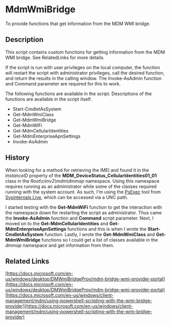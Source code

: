 # MdmWmiBridge

To provide functions that get information from the MDM WMI bridge.

## Description

This script contains custom functions for getting information from the MDM WMI bridge. See RelatedLinks for more details.

If the script is run with user privileges on the local computer, the function will restart the script with administrator privileges, call the desired function, and return the results in the calling window. The Invoke-AsAdmin function and Command parameter are required for this to work.

The following functions are available in the script. Descriptions of the functions are available in the script itself.
  - Start-CmdletAsSystem
  - Get-MdmWmiClass
  - Get-MdmWmiBridge
  - Get-MdmWiFi
  - Get-MdmCellularIdentities
  - Get-MdmEnterpriseApnSettings
  - Invoke-AsAdmin

## History

When looking for a method for retrieving the IMEI and found it in the *InstanceID* property of the **MDM_DeviceStatus_CellularIdentities01_01** class in the *Root\cimv2\mdm\dmmap* namespace. Using this namespace requires running as an administrator while some of the classes required running with the system account. As such, I'm using the [PsExec](https://docs.microsoft.com/en-us/sysinternals/downloads/psexec) tool from [Sysinternals Live](https://live.sysinternals.com/), which can be accessed via a UNC path.

I started testing with the **Get-MdmWiFi** function to get the interaction with the namespace down for restarting the script as administrator. Thus came the **Invoke-AsAdmin** function and **Command** script parameter. Next, I moved on to the **Get-MdmCellularIdentities** and **Get-MdmEnterpriseApnSettings** functions and this is when I wrote the **Start-CmdletAsSystem** function. Lastly, I wrote the **Get-MdmWmiClass** and **Get-MdmWmiBridge** functions so I could get a list of classes available in the *dmmap* namespace and get information from them.

## Related Links

[https://docs.microsoft.com/en-us/windows/desktop/DMWmiBridgeProv/mdm-bridge-wmi-provider-portal](https://docs.microsoft.com/en-us/windows/desktop/DMWmiBridgeProv/mdm-bridge-wmi-provider-portal)
[https://docs.microsoft.com/en-us/windows/client-management/mdm/using-powershell-scripting-with-the-wmi-bridge-provider](https://docs.microsoft.com/en-us/windows/client-management/mdm/using-powershell-scripting-with-the-wmi-bridge-provider)
